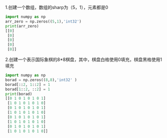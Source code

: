 1.创建一个数组，数组的sharp为（5，1），元素都是0
```python
import numpy as np
arr_zero = np.zeros((5,1),'int32')
print(arr_zero)
[[0]
 [0]
 [0]
 [0]
 [0]]
 ```
2.创建一个表示国际象棋的8*8棋盘，其中，棋盘白格使用0填充，棋盘黑格使用1填充
```python
import numpy as np
borad = np.zeros((8,8),'int32' )
borad[::2, 1::2] = 1
borad[1::2, ::2] = 1
print(borad)
[[0 1 0 1 0 1 0 1]
 [1 0 1 0 1 0 1 0]
 [0 1 0 1 0 1 0 1]
 [1 0 1 0 1 0 1 0]
 [0 1 0 1 0 1 0 1]
 [1 0 1 0 1 0 1 0]
 [0 1 0 1 0 1 0 1]
 [1 0 1 0 1 0 1 0]]
 ```
